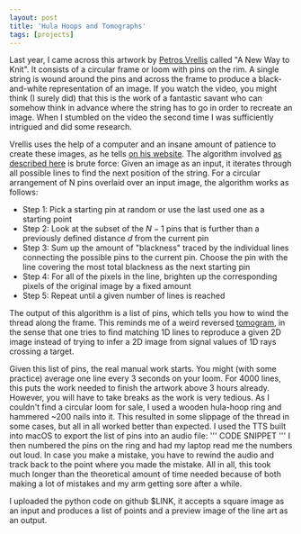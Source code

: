 ```yaml
---
layout: post
title: 'Hula Hoops and Tomographs'
tags: [projects]
---
```


Last year, I came across this artwork by [Petros Vrellis](http://artof01.com/vrellis/works/knit.html) called "A New Way to Knit". It consists of a circular frame or loom with pins on the rim. A single string is wound around the pins and across the frame to produce a black-and-white representation of an image.
If you watch the video, you might think (I surely did) that this is the work of a fantastic savant who can somehow think in advance where the string has to go in order to recreate an image. When I stumbled on the video the second time I was sufficiently intrigued and did some research.


Vrellis uses the help of a computer and an insane amount of patience to create these images, as he tells [on his website](http://artof01.com/vrellis/works/knit.html). The algorithm involved [as described here](https://hackaday.com/2016/07/28/computer-designed-portraits-knit-by-hand/) is brute force: Given an image as an input, it iterates through all possible lines to find the next position of the string. For a circular arrangement of N pins overlaid over an input image, the algorithm works as follows:
* Step 1: Pick a starting pin at random or use the last used one as a starting point
* Step 2: Look at the subset of the $N-1$ pins that is further than a previously defined distance $d$ from the current pin
* Step 3: Sum up the amount of "blackness" traced by the individual lines connecting the possible pins to the current pin. Choose the pin with the line covering the most total blackness as the next starting pin
* Step 4: For all of the pixels in the line, brighten up the corresponding pixels of the original image by a fixed amount
* Step 5: Repeat until a given number of lines is reached

The output of this algorithm is a list of pins, which tells you how to wind the thread along the frame. This reminds me of a weird reversed [tomogram](https://en.wikipedia.org/wiki/Tomography), in the sense that one tries to find matching 1D lines to reproduce a given 2D image instead of trying to infer a 2D image from signal values of 1D rays crossing a target.

Given this list of pins, the real manual work starts. You might (with some practice) average one line every 3 seconds on your loom. For 4000 lines, this puts the work needed to finish the artwork above 3 hours already. However, you will have to take breaks as the work is very tedious. As I couldn't find a circular loom for sale, I used a wooden hula-hoop ring and hammered ~200 nails into it. This resulted in some slippage of the thread in some cases, but all in all worked better than expected.
I used the TTS built into macOS to export the list of pins into an audio file: 
'''
CODE SNIPPET
'''
I then numbered the pins on the ring and had my laptop read me the numbers out loud. In case you make a mistake, you have to rewind the audio and track back to the point where you made the mistake. All in all, this took much longer than the theoretical amount of time needed because of both making a lot of mistakes and my arm getting sore after a while.

I uploaded the python code on github $LINK, it accepts a square image as an input and produces a list of points and a preview image of the line art as an output.
